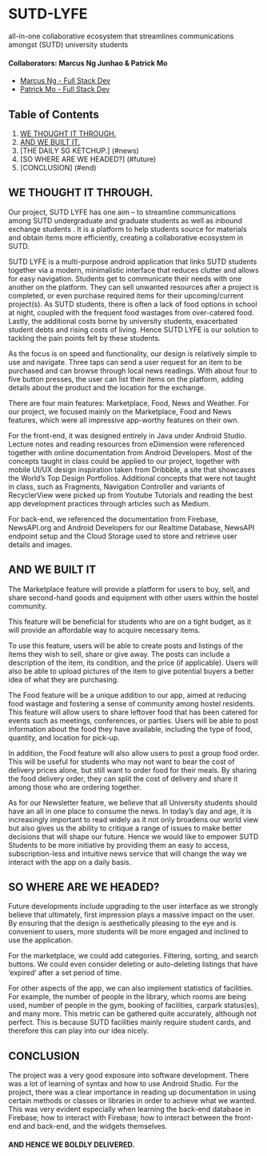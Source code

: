 # SUTD-LYFE
all-in-one collaborative ecosystem that streamlines communications amongst (SUTD) university students

#### Collaborators: Marcus Ng Junhao & Patrick Mo 
* [Marcus Ng - Full Stack Dev](https://www.linkedin.com/in/marcus-ng-0104e/)
* [Patrick Mo - Full Stack Dev](https://www.linkedin.com/in/patrick-mo-11a456205/)

## Table of Contents
1. [WE THOUGHT IT THROUGH.](#introduction)
2. [AND WE BUILT IT.](#build)
3. [THE DAILY SG KETCHUP.] (#news)
4. [SO WHERE ARE WE HEADED?] (#future)
5. [CONCLUSION] (#end)

## WE THOUGHT IT THROUGH. <a name="introduction"></a>

Our project, SUTD LYFE has one aim – to streamline communications among SUTD undergraduate and graduate students as well as inbound exchange students . It is a platform to help students source for materials and obtain items more efficiently, creating a collaborative ecosystem in SUTD. 

SUTD LYFE is a multi-purpose android application that links SUTD students together via a modern, minimalistic interface that reduces clutter and allows for easy navigation. Students get to communicate their needs with one another on the platform. They can sell unwanted resources after a project is completed, or even purchase required items for their upcoming/current project(s). As SUTD students, there is often a lack of food options in school at night, coupled with the frequent food wastages from over-catered food. Lastly, the additional costs borne by university students, exacerbated student debts and rising costs of living. Hence SUTD LYFE is our solution to tackling the pain points felt by these students. 

As the focus is on speed and functionality, our design is relatively simple to use and navigate. Three taps can send a user request for an item to be purchased and can browse through local news readings. With about four to five button presses, the user can list their items on the platform, adding details about the product and the location for the exchange. 

There are four main features: Marketplace, Food, News and Weather. For our project, we focused mainly on the Marketplace, Food and News features, which were all impressive app-worthy features on their own. 

For the front-end, it was designed entirely in Java under Android Studio. Lecture notes and reading resources from eDimension were referenced together with online documentation from Android Developers. Most of the concepts taught in class could be applied to our project, together with mobile UI/UX design inspiration taken from Dribbble, a site that showcases the World’s Top Design Portfolios. Additional concepts that were not taught in class, such as Fragments, Navigation Controller and variants of RecyclerView were picked up from Youtube Tutorials and reading the best app development practices through articles such as Medium. 

For back-end, we referenced the documentation from Firebase, NewsAPI.org and Android Developers for our Realtime Database, NewsAPI endpoint setup and the Cloud Storage used to store and retrieve user details and images.

## AND WE BUILT IT <a name="build"></a>

[comment]: <> (add marketplace image)

The Marketplace feature will provide a platform for users to buy, sell, and share second-hand goods and equipment with other users within the hostel community. 

This feature will be beneficial for students who are on a tight budget, as it will provide an affordable way to acquire necessary items.

To use this feature, users will be able to create posts and listings of the items they wish to sell, share or give away. The posts can include a description of the item, its condition, and the price (if applicable). Users will also be able to upload pictures of the item to give potential buyers a better idea of what they are purchasing.

[comment]: <> (add food image)

The Food feature will be a unique addition to our app, aimed at reducing food wastage and fostering a sense of community among hostel residents. This feature will allow users to share leftover food that has been catered for events such as meetings, conferences, or parties. Users will be able to post information about the food they have available, including the type of food, quantity, and location for pick-up.

In addition, the Food feature will also allow users to post a group food order. This will be useful for students who may not want to bear the cost of delivery prices alone, but still want to order food for their meals. By sharing the food delivery order, they can split the cost of delivery and share it among those who are ordering together.

[comment]: <> (add news image)

As for our Newsletter feature, we believe that all University students should have an all in one place to consume the news. In today’s day and age, it is increasingly important to read widely as it not only broadens our world view but also gives us the ability to critique a range of issues to make better decisions that will shape our future. Hence we would like to empower SUTD Students to be more initiative by providing them an easy to access, subscription-less and intuitive news service that will change the way we interact with the app on a daily basis.

## SO WHERE ARE WE HEADED? <a name="future"></a>

Future developments include upgrading to the user interface as we strongly believe that ultimately, first impression plays a massive impact on the user. By ensuring that the design is aesthetically pleasing to the eye and is convenient to users, more students will be more engaged and inclined to use the application. 

For the marketplace, we could add categories. Filtering, sorting, and search buttons. We could even consider deleting or auto-deleting listings that have ‘expired’ after a set period of time. 

For other aspects of the app, we can also implement statistics of facilities. For example, the number of people in the library, which rooms are being used, number of people in the gym, booking of facilities, carpark status(es), and many more. This metric can be gathered quite accurately, although not perfect. This is because SUTD facilities mainly require student cards, and therefore this can play into our idea nicely. 


## CONCLUSION <a name="end"></a>
The project was a very good exposure into software development. There was a lot of learning of syntax and how to use Android Studio. For the project, there was a clear importance in reading up documentation in using certain methods or classes or libraries in order to achieve what we wanted. This was very evident especially when learning the back-end database in Firebase; how to interact with Firebase; how to interact between the front-end and back-end, and the widgets themselves. 

#### AND HENCE WE BOLDLY DELIVERED.
